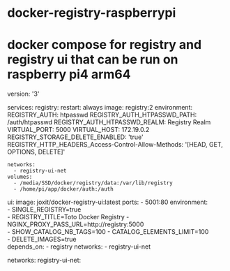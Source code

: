 # docker-registry-raspberrypi
# docker compose for registry and registry ui that can be run on raspberry pi4 arm64

version: '3'

services:
  registry:
    restart: always
    image: registry:2
    environment:
      REGISTRY_AUTH: htpasswd
      REGISTRY_AUTH_HTPASSWD_PATH: /auth/htpasswd
      REGISTRY_AUTH_HTPASSWD_REALM: Registry Realm
      VIRTUAL_PORT: 5000
      VIRTUAL_HOST: 172.19.0.2
      REGISTRY_STORAGE_DELETE_ENABLED: 'true'
      REGISTRY_HTTP_HEADERS_Access-Control-Allow-Methods: '[HEAD, GET, OPTIONS, DELETE]'
    
    networks:
      - registry-ui-net
    volumes:
      - /media/SSD/docker/registry/data:/var/lib/registry
      - /home/pi/app/docker/auth:/auth
  ui:
    image: joxit/docker-registry-ui:latest
    ports:
      - 5001:80
    environment:     
      - SINGLE_REGISTRY=true      
      - REGISTRY_TITLE=Toto Docker Registry
      - NGINX_PROXY_PASS_URL=http://registry:5000    
      - SHOW_CATALOG_NB_TAGS=100
      - CATALOG_ELEMENTS_LIMIT=100    
      - DELETE_IMAGES=true      
    depends_on:
      - registry
    networks:
      - registry-ui-net

networks:
    registry-ui-net:
